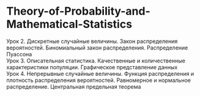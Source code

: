 # Theory-of-Probability-and-Mathematical-Statistics
Урок 2. Дискретные случайные величины. Закон распределения вероятностей. Биномиальный закон распределения. Распределение Пуассона  
Урок 3. Описательная статистика. Качественные и количественные характеристики популяции. Графическое представление данных  
Урок 4. Непрерывные случайные величины. Функция распределения и плотность распределения вероятностей. Равномерное и нормальное распределение. Центральная предельная теорема  
